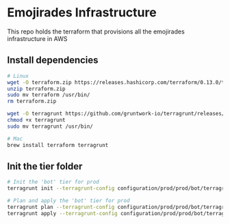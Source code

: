 # Emojirades Infrastructure

This repo holds the terraform that provisions all the emojirades infrastructure in AWS

## Install dependencies
```bash
# Linux
wget -O terraform.zip https://releases.hashicorp.com/terraform/0.13.0/terraform_0.13.0_linux_amd64.zip
unzip terraform.zip
sudo mv terraform /usr/bin/
rm terraform.zip

wget -O terragrunt https://github.com/gruntwork-io/terragrunt/releases/download/v0.23.33/terragrunt_linux_amd64
chmod +x terragrunt
sudo mv terragrunt /usr/bin/

# Mac
brew install terraform terragrunt
```

## Init the tier folder
```bash
# Init the 'bot' tier for prod
terragrunt init --terragrunt-config configuration/prod/prod/bot/terragrunt.hcl --terragrunt-working-dir tier/bot

# Plan and apply the 'bot' tier for prod
terragrunt plan --terragrunt-config configuration/prod/prod/bot/terragrunt.hcl --terragrunt-working-dir tier/bot
terragrunt apply --terragrunt-config configuration/prod/prod/bot/terragrunt.hcl --terragrunt-working-dir tier/bot
```
